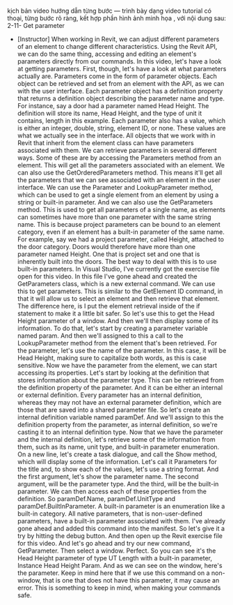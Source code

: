 kịch bản video hướng dẫn từng bước — trình bày dạng video tutorial có thoại, từng bước rõ ràng, kết hợp phần hình ảnh minh họa , với nội dung sau: 
2-11-
Get parameter
- [Instructor] When working in Revit, we can adjust different parameters of an element to change different characteristics. Using the Revit API, we can do the same thing, accessing and editing an element's parameters directly from our commands. In this video, let's have a look at getting parameters. First, though, let's have a look at what parameters actually are. Parameters come in the form of parameter objects. Each object can be retrieved and set from an element with the API, as we can with the user interface. Each parameter object has a definition property that returns a definition object describing the parameter name and type. For instance, say a door had a parameter named Head Height. The definition will store its name, Head Height, and the type of unit it contains, length in this example. Each parameter also has a value, which is either an integer, double, string, element ID, or none. These values are what we actually see in the interface. All objects that we work with in Revit that inherit from the element class can have parameters associated with them. We can retrieve parameters in several different ways. Some of these are by accessing the Parameters method from an element. This will get all the parameters associated with an element. We can also use the GetOrderedParameters method. This means it'll get all the parameters that we can see associated with an element in the user interface. We can use the Parameter and LookupParameter method, which can be used to get a single element from an element by using a string or built-in parameter. And we can also use the GetParameters method. This is used to get all parameters of a single name, as elements can sometimes have more than one parameter with the same string name. This is because project parameters can be bound to an element category, even if an element has a built-in parameter of the same name. For example, say we had a project parameter, called Height, attached to the door category. Doors would therefore have more than one parameter named Height. One that is project set and one that is inherently built into the doors. The best way to deal with this is to use built-in parameters. In Visual Studio, I've currently got the exercise file open for this video. In this file I've gone ahead and created the GetParameters class, which is a new external command. We can use this to get parameters. This is similar to the GetElement ID command, in that it will allow us to select an element and then retrieve that element. The difference here, is I put the element retrieval inside of the if statement to make it a little bit safer. So let's use this to get the Head Height parameter of a window. And then we'll then display some of its information. To do that, let's start by creating a parameter variable named param. And then we'll assigned to this a call to the LookupParameter method from the element that's been retrieved. For the parameter, let's use the name of the parameter. In this case, it will be Head Height, making sure to capitalize both words, as this is case sensitive. Now we have the parameter from the element, we can start accessing its properties. Let's start by looking at the definition that stores information about the parameter type. This can be retrieved from the definition property of the parameter. And it can be either an internal or external definition. Every parameter has an internal definition, whereas they may not have an external parameter definition, which are those that are saved into a shared parameter file. So let's create an internal definition variable named paramDef. And we'll assign to this the definition property from the parameter, as internal definition, so we're casting it to an internal definition type. Now that we have the parameter and the internal definition, let's retrieve some of the information from them, such as its name, unit type, and built-in parameter enumeration. On a new line, let's create a task dialogue, and call the Show method, which will display some of the information. Let's call it Parameters for the title and, to show each of the values, let's use a string format. And the first argument, let's show the parameter name. The second argument, will be the parameter type. And the third, will be the built-in parameter. We can then access each of these properties from the definition. So paramDef.Name, paramDef.UnitType and paramDef.BuiltInParameter. A built-in parameter is an enumeration like a built-in category. All native parameters, that is non-user-defined parameters, have a built-in parameter associated with them. I've already gone ahead and added this command into the manifest. So let's give it a try by hitting the debug button. And then open up the Revit exercise file for this video. And let's go ahead and try our new command, GetParameter. Then select a window. Perfect. So you can see it's the Head Height parameter of type UT Length with a built-in parameter, Instance Head Height Param. And as we can see on the window, here's the parameter. Keep in mind here that if we use this command on a non-window, that is one that does not have this parameter, it may cause an error. This is something to keep in mind, when making your commands safe.